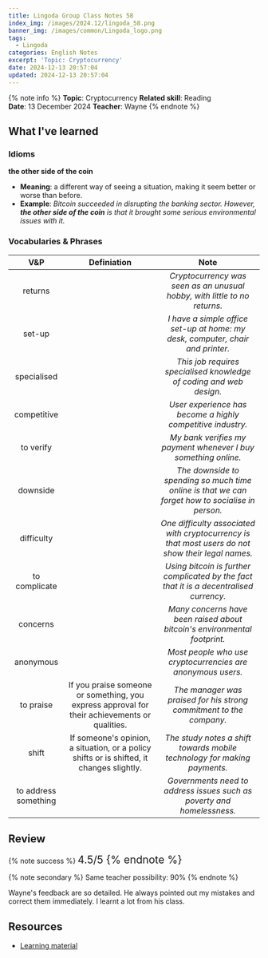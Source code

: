 ```yaml
---
title: Lingoda Group Class Notes 58
index_img: /images/2024.12/lingoda_58.png
banner_img: /images/common/Lingoda_logo.png
tags:
  - Lingoda
categories: English Notes
excerpt: 'Topic: Cryptocurrency'
date: 2024-12-13 20:57:04
updated: 2024-12-13 20:57:04
---
```


{% note info %}
**Topic**: Cryptocurrency
**Related skill**: Reading  
**Date**: 13 December 2024
**Teacher**: Wayne
{% endnote %}

## What I've learned

### Idioms
**the other side of the coin**
- **Meaning**: a different way of seeing a situation, making it seem better or worse than before.
- **Example**: *Bitcoin succeeded in disrupting the banking sector. However, **the other side of the coin** is that it brought some serious environmental issues with it.*

### Vocabularies & Phrases

|         V&P          |                                          Definiation                                          |                                               Note                                                |
| :------------------: | :-------------------------------------------------------------------------------------------: | :-----------------------------------------------------------------------------------------------: |
|       returns        |                                                                                               |             *Cryptocurrency was seen as an unusual hobby, with little to no returns.*             |
|        set-up        |                                                                                               |          *I have a simple office set-up at home: my desk, computer, chair and printer.*           |
|     specialised      |                                                                                               |                *This job requires specialised knowledge of coding and web design.*                |
|     competitive      |                                                                                               |                    *User experience has become a highly competitive industry.*                    |
|      to verify       |                                                                                               |                  *My bank verifies my payment whenever I buy something online.*                   |
|       downside       |                                                                                               | *The downside to spending so much time online is that we can forget how to socialise in person.*  |
|      difficulty      |                                                                                               | *One difficulty associated with cryptocurrency is that most users do not show their legal names.* |
|    to complicate     |                                                                                               |      *Using bitcoin is further complicated by the fact that it is a decentralised currency.*      |
|       concerns       |                                                                                               |             *Many concerns have been raised about bitcoin's environmental footprint.*             |
|      anonymous       |                                                                                               |                    *Most people who use cryptocurrencies are anonymous users.*                    |
|      to praise       | If you praise someone or something, you express approval for their achievements or qualities. |                *The manager was praised for his strong commitment to the company.*                |
|        shift         |   If someone's opinion, a situation, or a policy shifts or is shifted, it changes slightly.   |             *The study notes a shift towards mobile technology for making payments.*              |
| to address something |                                                                                               |              *Governments need to address issues such as poverty and homelessness.*               |

## Review

{% note success %}
<span style="font-size:1.5em;">
4.5/5
<span>
{% endnote %}

{% note secondary %}
<span style="font-size:1em;">
Same teacher possibility: 90%
<span>
{% endnote %}

Wayne's feedback are so detailed. He always pointed out my mistakes and correct them immediately. I learnt a lot from his class.

## Resources
- [Learning material](https://learn.lingoda.com/english/learning-materials/673222e9ba163/download)
